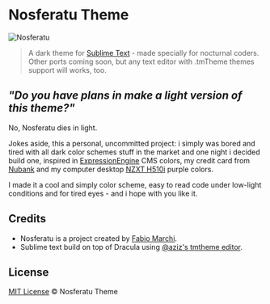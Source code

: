 # Nosferatu Theme

![Nosferatu](https://media2.giphy.com/media/7SQUBCye01UJVE8mk5/giphy.gif?cid=ecf05e470tbopgjzs67w16wdfxxmetbtjozf4ibzp2jgpoba&rid=giphy.gif&ct=g)


> A dark theme for [Sublime Text](https://sublimetext.com) - made specially for nocturnal coders. Other ports coming soon, but any text editor with .tmTheme themes support will works, too.

## _"Do you have plans in make a light version of this theme?"_
No, Nosferatu dies in light.

Jokes aside, this a personal, uncommitted project: i simply was bored and tired with all dark color schemes stuff in the market and one night i decided build one, inspired in [ExpressionEngine](https://expressionengine.com) CMS colors, my credit card from [Nubank](https://nubank.com.br) and my computer desktop [NZXT H510i](https://nzxt.com/product/h510i) purple colors.

I made it a cool and simply color scheme, easy to read code under low-light conditions and for tired eyes - and i hope with you like it.

## Credits

- Nosferatu is a project created by [Fabio Marchi](https://twitter.com/fabiomarchi). 
- Sublime text build on top of Dracula using [@aziz's tmtheme editor](http://tmtheme-editor.herokuapp.com/).

## License

[MIT License](./LICENSE) © Nosferatu Theme



 
